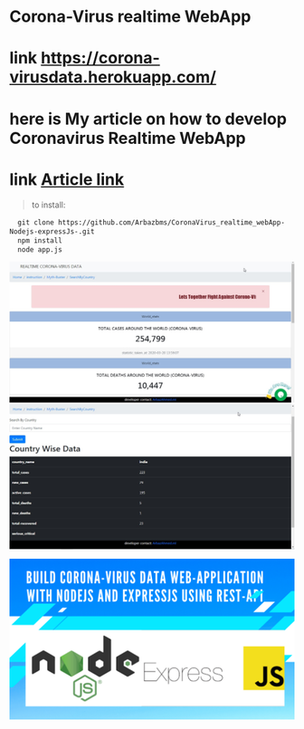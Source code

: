 # Corona-Virus realtime WebApp
# link <a href = "https://corona-virusdata.herokuapp.com/">https://corona-virusdata.herokuapp.com/</a>
# here is My article on how to develop Coronavirus Realtime WebApp
# link <a href = "https://hashnode.com/post/corona-virus-data-web_app-using-third-party-api-ck8075uye03dzzis11qoa91db"> Article link</a>
> to install:

```
  git clone https://github.com/Arbazbms/CoronaVirus_realtime_webApp-Nodejs-expressJs-.git
  npm install
  node app.js
```

![alt text](https://github.com/Arbazbms/CoronaVirus_realtime_webApp-Nodejs-expressJs-/blob/master/public/images/1.jpg)
![alt text](https://github.com/Arbazbms/CoronaVirus_realtime_webApp-Nodejs-expressJs-/blob/master/public/images/2.jpg)


![alt text](https://github.com/Arbazbms/CoronaVirus_realtime_webApp-Nodejs-expressJs-/blob/master/public/images/BUILDING%20CORONA-VIRUS%20DATA%20WEB-APPLICATION%20WITH%20NODEJS%20AND%20EXPRESSJS%20USING%20REST-API%20(1).png)

